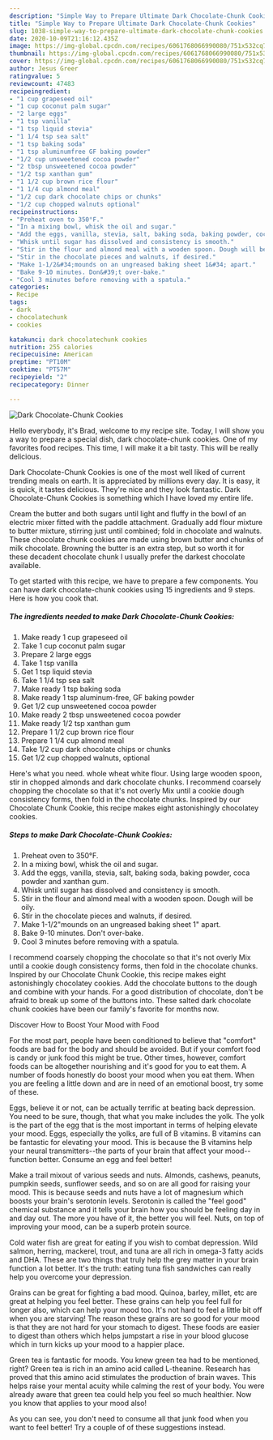 ```yaml
---
description: "Simple Way to Prepare Ultimate Dark Chocolate-Chunk Cookies"
title: "Simple Way to Prepare Ultimate Dark Chocolate-Chunk Cookies"
slug: 1038-simple-way-to-prepare-ultimate-dark-chocolate-chunk-cookies
date: 2020-10-09T21:16:12.435Z
image: https://img-global.cpcdn.com/recipes/6061768066990080/751x532cq70/dark-chocolate-chunk-cookies-recipe-main-photo.jpg
thumbnail: https://img-global.cpcdn.com/recipes/6061768066990080/751x532cq70/dark-chocolate-chunk-cookies-recipe-main-photo.jpg
cover: https://img-global.cpcdn.com/recipes/6061768066990080/751x532cq70/dark-chocolate-chunk-cookies-recipe-main-photo.jpg
author: Jesus Greer
ratingvalue: 5
reviewcount: 47483
recipeingredient:
- "1 cup grapeseed oil"
- "1 cup coconut palm sugar"
- "2 large eggs"
- "1 tsp vanilla"
- "1 tsp liquid stevia"
- "1 1/4 tsp sea salt"
- "1 tsp baking soda"
- "1 tsp aluminumfree GF baking powder"
- "1/2 cup unsweetened cocoa powder"
- "2 tbsp unsweetened cocoa powder"
- "1/2 tsp xanthan gum"
- "1 1/2 cup brown rice flour"
- "1 1/4 cup almond meal"
- "1/2 cup dark chocolate chips or chunks"
- "1/2 cup chopped walnuts optional"
recipeinstructions:
- "Preheat oven to 350°F."
- "In a mixing bowl, whisk the oil and sugar."
- "Add the eggs, vanilla, stevia, salt, baking soda, baking powder, coca powder and xanthan gum."
- "Whisk until sugar has dissolved and consistency is smooth."
- "Stir in the flour and almond meal with a wooden spoon. Dough will be oily."
- "Stir in the chocolate pieces and walnuts, if desired."
- "Make 1-1/2&#34;mounds on an ungreased baking sheet 1&#34; apart."
- "Bake 9-10 minutes. Don&#39;t over-bake."
- "Cool 3 minutes before removing with a spatula."
categories:
- Recipe
tags:
- dark
- chocolatechunk
- cookies

katakunci: dark chocolatechunk cookies 
nutrition: 255 calories
recipecuisine: American
preptime: "PT10M"
cooktime: "PT57M"
recipeyield: "2"
recipecategory: Dinner

---
```



![Dark Chocolate-Chunk Cookies](https://img-global.cpcdn.com/recipes/6061768066990080/751x532cq70/dark-chocolate-chunk-cookies-recipe-main-photo.jpg)

Hello everybody, it's Brad, welcome to my recipe site. Today, I will show you a way to prepare a special dish, dark chocolate-chunk cookies. One of my favorites food recipes. This time, I will make it a bit tasty. This will be really delicious.

Dark Chocolate-Chunk Cookies is one of the most well liked of current trending meals on earth. It is appreciated by millions every day. It is easy, it is quick, it tastes delicious. They're nice and they look fantastic. Dark Chocolate-Chunk Cookies is something which I have loved my entire life.

Cream the butter and both sugars until light and fluffy in the bowl of an electric mixer fitted with the paddle attachment. Gradually add flour mixture to butter mixture, stirring just until combined; fold in chocolate and walnuts. These chocolate chunk cookies are made using brown butter and chunks of milk chocolate. Browning the butter is an extra step, but so worth it for these decadent chocolate chunk I usually prefer the darkest chocolate available.


To get started with this recipe, we have to prepare a few components. You can have dark chocolate-chunk cookies using 15 ingredients and 9 steps. Here is how you cook that.

<!--inarticleads1-->

##### The ingredients needed to make Dark Chocolate-Chunk Cookies:

1. Make ready 1 cup grapeseed oil
1. Take 1 cup coconut palm sugar
1. Prepare 2 large eggs
1. Take 1 tsp vanilla
1. Get 1 tsp liquid stevia
1. Take 1 1/4 tsp sea salt
1. Make ready 1 tsp baking soda
1. Make ready 1 tsp aluminum-free, GF baking powder
1. Get 1/2 cup unsweetened cocoa powder
1. Make ready 2 tbsp unsweetened cocoa powder
1. Make ready 1/2 tsp xanthan gum
1. Prepare 1 1/2 cup brown rice flour
1. Prepare 1 1/4 cup almond meal
1. Take 1/2 cup dark chocolate chips or chunks
1. Get 1/2 cup chopped walnuts, optional


Here&#39;s what you need. whole wheat white flour. Using large wooden spoon, stir in chopped almonds and dark chocolate chunks. I recommend coarsely chopping the chocolate so that it&#39;s not overly Mix until a cookie dough consistency forms, then fold in the chocolate chunks. Inspired by our Chocolate Chunk Cookie, this recipe makes eight astonishingly chocolatey cookies. 

<!--inarticleads2-->

##### Steps to make Dark Chocolate-Chunk Cookies:

1. Preheat oven to 350°F.
1. In a mixing bowl, whisk the oil and sugar.
1. Add the eggs, vanilla, stevia, salt, baking soda, baking powder, coca powder and xanthan gum.
1. Whisk until sugar has dissolved and consistency is smooth.
1. Stir in the flour and almond meal with a wooden spoon. Dough will be oily.
1. Stir in the chocolate pieces and walnuts, if desired.
1. Make 1-1/2&#34;mounds on an ungreased baking sheet 1&#34; apart.
1. Bake 9-10 minutes. Don&#39;t over-bake.
1. Cool 3 minutes before removing with a spatula.


I recommend coarsely chopping the chocolate so that it&#39;s not overly Mix until a cookie dough consistency forms, then fold in the chocolate chunks. Inspired by our Chocolate Chunk Cookie, this recipe makes eight astonishingly chocolatey cookies. Add the chocolate buttons to the dough and combine with your hands. For a good distribution of chocolate, don&#39;t be afraid to break up some of the buttons into. These salted dark chocolate chunk cookies have been our family&#39;s favorite for months now. 

Discover How to Boost Your Mood with Food


For the most part, people have been conditioned to believe that "comfort" foods are bad for the body and should be avoided. But if your comfort food is candy or junk food this might be true. Other times, however, comfort foods can be altogether nourishing and it's good for you to eat them. A number of foods honestly do boost your mood when you eat them. When you are feeling a little down and are in need of an emotional boost, try some of these.

Eggs, believe it or not, can be actually terrific at beating back depression. You need to be sure, though, that what you make includes the yolk. The yolk is the part of the egg that is the most important in terms of helping elevate your mood. Eggs, especially the yolks, are full of B vitamins. B vitamins can be fantastic for elevating your mood. This is because the B vitamins help your neural transmitters--the parts of your brain that affect your mood--function better. Consume an egg and feel better!

Make a trail mixout of various seeds and nuts. Almonds, cashews, peanuts, pumpkin seeds, sunflower seeds, and so on are all good for raising your mood. This is because seeds and nuts have a lot of magnesium which boosts your brain's serotonin levels. Serotonin is called the "feel good" chemical substance and it tells your brain how you should be feeling day in and day out. The more you have of it, the better you will feel. Nuts, on top of improving your mood, can be a superb protein source.

Cold water fish are great for eating if you wish to combat depression. Wild salmon, herring, mackerel, trout, and tuna are all rich in omega-3 fatty acids and DHA. These are two things that truly help the grey matter in your brain function a lot better. It's the truth: eating tuna fish sandwiches can really help you overcome your depression. 

Grains can be great for fighting a bad mood. Quinoa, barley, millet, etc are great at helping you feel better. These grains can help you feel full for longer also, which can help your mood too. It's not hard to feel a little bit off when you are starving! The reason these grains are so good for your mood is that they are not hard for your stomach to digest. These foods are easier to digest than others which helps jumpstart a rise in your blood glucose which in turn kicks up your mood to a happier place.

Green tea is fantastic for moods. You knew green tea had to be mentioned, right? Green tea is rich in an amino acid called L-theanine. Research has proved that this amino acid stimulates the production of brain waves. This helps raise your mental acuity while calming the rest of your body. You were already aware that green tea could help you feel so much healthier. Now you know that applies to your mood also!

As you can see, you don't need to consume all that junk food when you want to feel better! Try  a  couple of  of  these  suggestions  instead.

